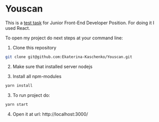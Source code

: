# Youscan
This is a [test task](https://gist.github.com/krambertech/ecb3890824fd7ada0f4ec1ff55125758) for Junior Front-End Developer Position. For doing it I used React.

To open my project do next steps at your command line:

1. Clone this repository 

  ```sh
  git clone git@github.com:Ekaterina-Kaschenko/Youscan.git
  ```
2. Make sure that installed server nodejs

3. Install all npm-modules
  ```sh
  yarn install
  ```
3. To run project do:
  ```sh
  yarn start
  ```

4. Open it at url: http://localhost:3000/
